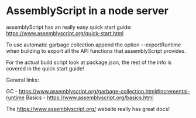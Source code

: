 # AssemblyScript in a node server

assemblyScript has an really easy quick start guide: https://www.assemblyscript.org/quick-start.html

To use automatic garbage collection append the option --exportRuntime when building to export all the API functions that assemblyScript provides.

For the actual build script look at package.json, the rest of the info is covered in the quick start guide!

General links:

GC - https://www.assemblyscript.org/garbage-collection.html#incremental-runtime
Basics - https://www.assemblyscript.org/basics.html

The https://www.assemblyscript.org/ website really has great docs!